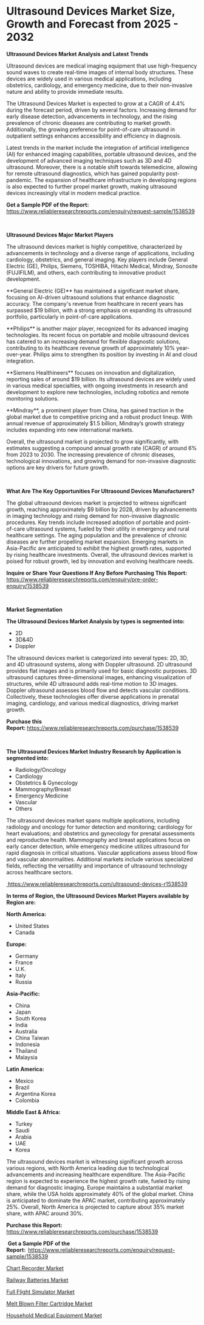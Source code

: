 <p><h1>Ultrasound Devices Market Size, Growth and Forecast from 2025 - 2032</h1></p><p><strong>Ultrasound Devices Market Analysis and Latest Trends</strong></p>
<p><p>Ultrasound devices are medical imaging equipment that use high-frequency sound waves to create real-time images of internal body structures. These devices are widely used in various medical applications, including obstetrics, cardiology, and emergency medicine, due to their non-invasive nature and ability to provide immediate results.</p><p>The Ultrasound Devices Market is expected to grow at a CAGR of 4.4% during the forecast period, driven by several factors. Increasing demand for early disease detection, advancements in technology, and the rising prevalence of chronic diseases are contributing to market growth. Additionally, the growing preference for point-of-care ultrasound in outpatient settings enhances accessibility and efficiency in diagnosis.</p><p>Latest trends in the market include the integration of artificial intelligence (AI) for enhanced imaging capabilities, portable ultrasound devices, and the development of advanced imaging techniques such as 3D and 4D ultrasound. Moreover, there is a notable shift towards telemedicine, allowing for remote ultrasound diagnostics, which has gained popularity post-pandemic. The expansion of healthcare infrastructure in developing regions is also expected to further propel market growth, making ultrasound devices increasingly vital in modern medical practice.</p></p>
<p><strong>Get a Sample PDF of the Report:&nbsp;</strong> <a href="https://www.reliableresearchreports.com/enquiry/request-sample/1538539?utm_campaign=102&utm_medium=2&utm_source=Github&utm_content=ia&utm_term=19022025&utm_id=ultrasound-devices">https://www.reliableresearchreports.com/enquiry/request-sample/1538539</a></p>
<p>&nbsp;</p>
<p><strong>Ultrasound Devices Major Market Players</strong></p>
<p><p>The ultrasound devices market is highly competitive, characterized by advancements in technology and a diverse range of applications, including cardiology, obstetrics, and general imaging. Key players include General Electric (GE), Philips, Siemens, TOSHIBA, Hitachi Medical, Mindray, Sonosite (FUJIFILM), and others, each contributing to innovative product development.</p><p>**General Electric (GE)** has maintained a significant market share, focusing on AI-driven ultrasound solutions that enhance diagnostic accuracy. The company's revenue from healthcare in recent years has surpassed $19 billion, with a strong emphasis on expanding its ultrasound portfolio, particularly in point-of-care applications.</p><p>**Philips** is another major player, recognized for its advanced imaging technologies. Its recent focus on portable and mobile ultrasound devices has catered to an increasing demand for flexible diagnostic solutions, contributing to its healthcare revenue growth of approximately 10% year-over-year. Philips aims to strengthen its position by investing in AI and cloud integration.</p><p>**Siemens Healthineers** focuses on innovation and digitalization, reporting sales of around $19 billion. Its ultrasound devices are widely used in various medical specialties, with ongoing investments in research and development to explore new technologies, including robotics and remote monitoring solutions.</p><p>**Mindray**, a prominent player from China, has gained traction in the global market due to competitive pricing and a robust product lineup. With annual revenue of approximately $1.5 billion, Mindray’s growth strategy includes expanding into new international markets.</p><p>Overall, the ultrasound market is projected to grow significantly, with estimates suggesting a compound annual growth rate (CAGR) of around 6% from 2023 to 2030. The increasing prevalence of chronic diseases, technological innovations, and growing demand for non-invasive diagnostic options are key drivers for future growth.</p></p>
<p>&nbsp;</p>
<p><strong>What Are The Key Opportunities For Ultrasound Devices Manufacturers?</strong></p>
<p><p>The global ultrasound devices market is projected to witness significant growth, reaching approximately $9 billion by 2028, driven by advancements in imaging technology and rising demand for non-invasive diagnostic procedures. Key trends include increased adoption of portable and point-of-care ultrasound systems, fueled by their utility in emergency and rural healthcare settings. The aging population and the prevalence of chronic diseases are further propelling market expansion. Emerging markets in Asia-Pacific are anticipated to exhibit the highest growth rates, supported by rising healthcare investments. Overall, the ultrasound devices market is poised for robust growth, led by innovation and evolving healthcare needs.</p></p>
<p><strong>Inquire or Share Your Questions If Any Before Purchasing This Report:</strong> <a href="https://www.reliableresearchreports.com/enquiry/pre-order-enquiry/1538539?utm_campaign=102&utm_medium=2&utm_source=Github&utm_content=ia&utm_term=19022025&utm_id=ultrasound-devices">https://www.reliableresearchreports.com/enquiry/pre-order-enquiry/1538539</a></p>
<p>&nbsp;</p>
<p><strong>Market Segmentation</strong></p>
<p><strong>The Ultrasound Devices Market Analysis by types is segmented into:</strong></p>
<p><ul><li>2D</li><li>3D&4D</li><li>Doppler</li></ul></p>
<p><p>The ultrasound devices market is categorized into several types: 2D, 3D, and 4D ultrasound systems, along with Doppler ultrasound. 2D ultrasound provides flat images and is primarily used for basic diagnostic purposes. 3D ultrasound captures three-dimensional images, enhancing visualization of structures, while 4D ultrasound adds real-time motion to 3D images. Doppler ultrasound assesses blood flow and detects vascular conditions. Collectively, these technologies offer diverse applications in prenatal imaging, cardiology, and various medical diagnostics, driving market growth.</p></p>
<p><strong>Purchase this Report:&nbsp;</strong><a href="https://www.reliableresearchreports.com/purchase/1538539?utm_campaign=102&utm_medium=2&utm_source=Github&utm_content=ia&utm_term=19022025&utm_id=ultrasound-devices">https://www.reliableresearchreports.com/purchase/1538539</a></p>
<p>&nbsp;</p>
<p><strong>The Ultrasound Devices Market Industry Research by Application is segmented into:</strong></p>
<p><ul><li>Radiology/Oncology</li><li>Cardiology</li><li>Obstetrics & Gynecology</li><li>Mammography/Breast</li><li>Emergency Medicine</li><li>Vascular</li><li>Others</li></ul></p>
<p><p>The ultrasound devices market spans multiple applications, including radiology and oncology for tumor detection and monitoring; cardiology for heart evaluations; and obstetrics and gynecology for prenatal assessments and reproductive health. Mammography and breast applications focus on early cancer detection, while emergency medicine utilizes ultrasound for rapid diagnosis in critical situations. Vascular applications assess blood flow and vascular abnormalities. Additional markets include various specialized fields, reflecting the versatility and importance of ultrasound technology across healthcare sectors.</p></p>
<p><a href="https://www.reliableresearchreports.com/ultrasound-devices-r1538539?utm_campaign=102&utm_medium=2&utm_source=Github&utm_content=ia&utm_term=19022025&utm_id=ultrasound-devices">&nbsp;https://www.reliableresearchreports.com/ultrasound-devices-r1538539</a></p>
<p><strong>In terms of Region, the Ultrasound Devices Market Players available by Region are:</strong></p>
<p>
    <p> <strong> North America: </strong>
        <ul>
            <li>United States</li>
            <li>Canada</li>
        </ul>
        </p> 
    <p> <strong> Europe: </strong>
        <ul>
            <li>Germany</li>
            <li>France</li>
            <li>U.K.</li>
            <li>Italy</li>
            <li>Russia</li>
        </ul>
        </p> 
    <p> <strong> Asia-Pacific: </strong>
        <ul>
            <li>China</li>
            <li>Japan</li>
            <li>South Korea</li>
            <li>India</li>
            <li>Australia</li>
            <li>China Taiwan</li>
            <li>Indonesia</li>
            <li>Thailand</li>
            <li>Malaysia</li>
        </ul>
        </p> 
    <p> <strong> Latin America: </strong>
        <ul>
            <li>Mexico</li>
            <li>Brazil</li>
            <li>Argentina Korea</li>
            <li>Colombia</li>
        </ul>
        </p> 
    <p> <strong> Middle East & Africa: </strong>
        <ul>
            <li>Turkey</li>
            <li>Saudi</li>
            <li>Arabia</li>
            <li>UAE</li>
            <li>Korea</li>
        </ul>
    </p>
    </p>
<p><p>The ultrasound devices market is witnessing significant growth across various regions, with North America leading due to technological advancements and increasing healthcare expenditure. The Asia-Pacific region is expected to experience the highest growth rate, fueled by rising demand for diagnostic imaging. Europe maintains a substantial market share, while the USA holds approximately 40% of the global market. China is anticipated to dominate the APAC market, contributing approximately 25%. Overall, North America is projected to capture about 35% market share, with APAC around 30%.</p></p>
<p><strong>Purchase this Report: </strong><a href="https://www.reliableresearchreports.com/purchase/1538539?utm_campaign=102&utm_medium=2&utm_source=Github&utm_content=ia&utm_term=19022025&utm_id=ultrasound-devices">https://www.reliableresearchreports.com/purchase/1538539</a></p>
<p>&nbsp;<strong>Get a Sample PDF of the Report:&nbsp;&nbsp;</strong><a href="https://www.reliableresearchreports.com/enquiry/request-sample/1538539?utm_campaign=102&utm_medium=2&utm_source=Github&utm_content=ia&utm_term=19022025&utm_id=ultrasound-devices">https://www.reliableresearchreports.com/enquiry/request-sample/1538539</a></p>
<p><strong></strong></p>
<p><p><a href="https://github.com/gamuoodhub/Market-Research-Report-List-1/blob/main/chart-recorder-market.md?utm_campaign=102&utm_medium=2&utm_source=Github&utm_content=ia&utm_term=19022025&utm_id=ultrasound-devices">Chart Recorder Market</a></p><p><a href="https://github.com/aistraasinyo/Market-Research-Report-List-1/blob/main/railway-batteries-market.md?utm_campaign=102&utm_medium=2&utm_source=Github&utm_content=ia&utm_term=19022025&utm_id=ultrasound-devices">Railway Batteries Market</a></p><p><a href="https://github.com/sadimsamid/Market-Research-Report-List-1/blob/main/full-flight-simulator-market.md?utm_campaign=102&utm_medium=2&utm_source=Github&utm_content=ia&utm_term=19022025&utm_id=ultrasound-devices">Full Flight Simulator Market</a></p><p><a href="https://github.com/penecorodz74/Market-Research-Report-List-1/blob/main/melt-blown-filter-cartridge-market.md?utm_campaign=102&utm_medium=2&utm_source=Github&utm_content=ia&utm_term=19022025&utm_id=ultrasound-devices">Melt Blown Filter Cartridge Market</a></p><p><a href="https://github.com/uramalorr/Market-Research-Report-List-1/blob/main/household-medical-equipment-market.md?utm_campaign=102&utm_medium=2&utm_source=Github&utm_content=ia&utm_term=19022025&utm_id=ultrasound-devices">Household Medical Equipment Market</a></p></p>